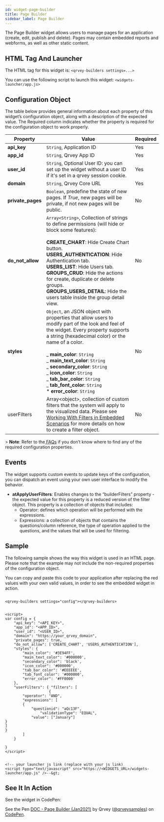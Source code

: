 ```yaml
---
id: widget-page-builder
title: Page Builder
sidebar_label: Page Builder
---
```

<div style={{textAlign: "justify"}}>

The Page Builder widget allows users to manage pages for an application (create, edit, publish and delete). Pages may contain embedded reports and webforms, as well as other static content.

## HTML Tag And Launcher

The HTML tag for this widget is:
`<qrvey-builders settings=...>`

You can use the following script to launch this widget:
`<widgets-launcher/app.js>`

## Configuration Object

The table below provides general information about each property of this widget’s configuration object, along with a description of the expected value. The Required column indicates whether the property is required for the configuration object to work properly.

| **Property**      | **Value**                                                                                                                                                                                                                                                                                                                                                                                                                                                                                  | **Required** |
| ----------------- | ------------------------------------------------------------------------------------------------------------------------------------------------------------------------------------------------------------------------------------------------------------------------------------------------------------------------------------------------------------------------------------------------------------------------------------------------------------------------------------------ | ------------ |
| **api_key**       | `String`, Application ID                                                                                                                                                                                                                                                                                                                                                                                                                                                            | Yes          |
| **app_id**        | `String`, Qrvey App ID                                                                                                                                                                                                                                                                                                                                                                                                                                                              | Yes          |
| **user_id**       | `String`, Optional User ID: you can set up the widget without a user ID if it's set in a qrvey session cookie.                                                                                                                                                                                                                                                                                                                                                                      | Yes          |
| **domain**        | `String`, Qrvey Core URL                                                                                                                                                                                                                                                                                                                                                                                                                                                            | Yes          |
| **private_pages** | `Boolean`, predefine the state of new pages. If _True_, new pages will be private, if not new pages will be public.                                                                                                                                                                                                                                                                                                                                                                 | No           |
| **do_not_allow**  | `Array<String>`, Collection of strings to define permissions (will hide or block some features): <br /><br />**CREATE_CHART**: Hide Create Chart button.<br />**USERS_AUTHENTICATION**: Hide Authentication tab.<br />**USERS_LIST**: Hide Users tab.<br />**GROUPS_CRUD**: Hide the actions for create, duplicate or delete groups.<br />**GROUPS_USERS_DETAIL**: Hide the users table inside the group detail view.                                                                           | No           |
| **styles**        | `Object`, an JSON object with properties that allow users to modify part of the look and feel of the widget. Every property supports a string (hexadecimal color) or the name of a color.<br /><br />_ **main_color**: `String`<br />_ **main_text_color**: `String`<br />_ **secondary_color**: `String`<br />_ **icon_color**: `String`<br />_ **tab_bar_color**: `String`<br />_ **tab_font_color**: `String`<br />\* **error_color**: `String` | No           |
| userFilters       | Array&lt;object&gt;, collection of custom filters that the system will apply to the visualized data. Please see <a href="/docs/embedding/widgets/filters-embedded-scenarios/">Working With Filters in Embedded Scenarios</a> for more details on how to create a filter object.                                                                                                                                                                                                                  | No           |

&gt; **Note**: Refer to the<a href="/docs/faqs/faqs-intro/"> FAQs</a> if you don’t know where to find any of the required configuration properties. 

## Events

The widget supports custom events to update keys of the configuration, you can dispatch an event using your own user interface to modify the behavior.

-   **atApplyUserFilters**: Enables changes to the “builderFilters” property - the expected value for this property is a reduced version of the filter object. This property is a collection of objects that includes:
    -   Operator: defines which operation will be performed with the expressions.
    -   Expressions: a collection of objects that contains the questions/column reference, the type of operation applied to the questions, and the values that will be used for filtering.

## Sample

The following sample shows the way this widget is used in an HTML page. Please note that the example may not include the non-required properties of the configuration object. 

You can copy and paste this code to your application after replacing the red values with your own valid values, in order to see the embedded widget in action.

```

<qrvey-builders settings="config"></qrvey-builders>

```

```

<script>
var config = {
    "api_key": "<API_KEY>",
    "app_id": "<APP_ID>",
    "user_id": "<USER_ID>",
    "domain": "https://your_qrvey_domain",
    "private_pages": true,
    "do_not_allow": ['CREATE_CHART', 'USERS_AUTHENTICATION'],
    "styles": {
        "main_color": '#3E94FF',
        "main_text_color": '#000000',
        "secondary_color": 'black',
        "icon_color": '#000000',
        "tab_bar_color": '#EEEEEE',
        "tab_font_color": '#000000',
        "error_color": '#FF0000'
    },
    "userFilters": { "filters": [
    				{
		"operator": "AND",
		"expressions": [
		{
			"questionid": "aQc13F",
      			"validationType": "EQUAL",
			"value": ["January"]
}
]
}          
 	   	]
 	}

}
</script>

```

```

<!-- your launcher js link (replace with your js link) 
<script type="text/javascript" src="https://<WIDGETS_URL>/widgets-launcher/app.js" />--&gt;

```

## See It In Action

See the widget in CodePen:

<p className="codepen" data-height="838" data-theme-id="34531" data-default-tab="result" data-user="qrveysamples" data-slug-hash="5bd38e7cb821debf789eea5fda042145" style={{height: "300px", boxSizing: "border-box", display: "flex", alignItems: "center", justifyContent: "center", border: "2px solid", margin: "1em 0", padding: "1em"}} data-pen-title="Sample- Qrvey Page Builder">
  <span>See the Pen <a href="https://codepen.io/qrveysamples/pen/5bd38e7cb821debf789eea5fda042145">
  DOC - Page Builder (Jan2021)</a> by Qrvey (<a href="https://codepen.io/qrveysamples">@qrveysamples</a>)
  on <a href="https://codepen.io">CodePen</a>.</span>
</p>
<script async={true} src="https://cpwebassets.codepen.io/assets/embed/ei.js" />

&lt;object&gt;
</div>